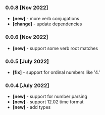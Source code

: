 ### 0.0.8 [Nov 2022]
- **[new]** - more verb conjugations
- **[change]** - update dependencies

### 0.0.6 [Nov 2022]
- **[new]** - support some verb root matches

### 0.0.5 [July 2022]
- **[fix]** - support for ordinal numbers like '4.' 

### 0.0.4 [July 2022]
- **[new]** - support for number parsing
- **[new]** - support 12.02 time format
- **[new]** - add types